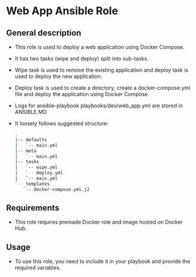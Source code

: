 # Web App Ansible Role

## General description

- This role is used to deploy a web application using Docker Compose.
- It has two tasks (wipe and deploy) split into sub-tasks.
- Wipe task is used to remove the existing application and deploy task is used to deploy the new application.
- Deploy task is used to create a directory, create a docker-compose.yml file and deploy the application using Docker Compose.
- Logs for ansible-playbook playbooks/dev/web_app.yml are stored in ANSIBLE.MD
- It loosely follows suggested structure:

  ```sh
  .
  |-- defaults
  |   `-- main.yml
  |-- meta
  |   `-- main.yml
  |-- tasks
  |   `-- wipe.yml
  |   `-- deploy.yml
  |   `-- main.yml
  `-- templates
     `-- docker-compose.yml.j2
  ```

## Requirements

- This role requires premade Docker role and image hosted on Docker Hub.

## Usage

- To use this role, you need to include it in your playbook and provide the required variables.
